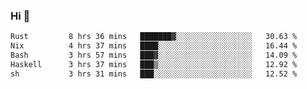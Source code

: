 ### Hi 👋

<!--START_SECTION:waka-->

```txt
Rust         8 hrs 36 mins   ███████▓░░░░░░░░░░░░░░░░░   30.63 %
Nix          4 hrs 37 mins   ████░░░░░░░░░░░░░░░░░░░░░   16.44 %
Bash         3 hrs 57 mins   ███▓░░░░░░░░░░░░░░░░░░░░░   14.09 %
Haskell      3 hrs 37 mins   ███▒░░░░░░░░░░░░░░░░░░░░░   12.92 %
sh           3 hrs 31 mins   ███░░░░░░░░░░░░░░░░░░░░░░   12.52 %
```

<!--END_SECTION:waka-->
